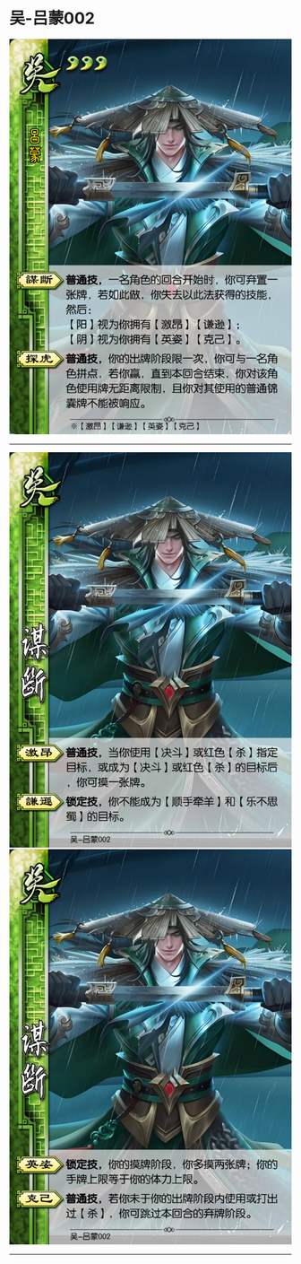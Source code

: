 # 吴-吕蒙002

![吴-吕蒙002](../assets/吴-吕蒙002.jfif)

---

![吴-吕蒙002-谋断-激昂-谦逊](../assets/吴-吕蒙002-谋断-激昂-谦逊.jfif)
![吴-吕蒙002-谋断-英姿-克己](../assets/吴-吕蒙002-谋断-英姿-克己.jfif)

---